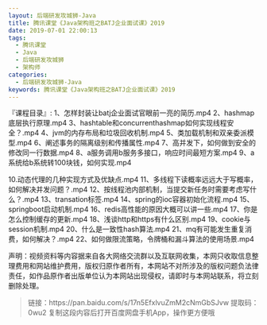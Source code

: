 ```yaml
---
layout: 后端研发攻城狮-Java
title: 腾讯课堂《Java架构班之BATJ企业面试课》2019
date: 2019-07-01 22:00:13
tags:
  - 腾讯课堂
  - Java
  - 后端研发攻城狮
  - 架构师
categories:
  - 后端研发攻城狮-Java
keywords: 腾讯课堂《Java架构班之BATJ企业面试课》2019
---
```

『课程目录』:
1、怎样封装让batj企业面试官眼前一亮的简历.mp4
2、hashmap底层执行原理.mp4
3、hashtable和concurrenthashmap如何实现线程安全？.mp4
4、jvm的内存布局和垃圾回收机制.mp4
5、类加载机制和双亲委派模型.mp4
6、阐述事务的隔离级别和传播属性.mp4
7、高并发下，如何做到安全的修改同一行数据.mp4
8、a服务调用b服务多接口，响应时间最短方案.mp4
9、a系统给b系统转100块钱，如何实现.mp4
<!-- more -->
10.动态代理的几种实现方式及优缺点.mp4
11、多线程下读概率远远大于写概率，如何解决并发问题？.mp4
12、按线程池内部机制，当提交新任务时需要考虑写什么？.mp4
13、transation标签.mp4
14、spring的ioc容器初始化流程.mp4
15、springboot启动机制.mp4
16、redis高性能的原因大概可以讲一些.mp4
17、你是怎么控制缓存的更新.mp4
18、浅谈http和https有什么区别.mp4
19、cookie与session机制.mp4
20、什么是一致性hash算法.mp4
21、mq有可能发生重复消费，如何解决？.mp4
22、如何做限流策略，令牌桶和漏斗算法的使用场景.mp4

<div class="post-copyright">
    <div class="post-copyright__author">
      <span class="post-copyright-meta">声明：视频资料等内容据来自各大网络交流群以及互联网收集，本网只收取信息整理费用和网站维护费用，版权归原作者所有，本网站不对所涉及的版权问题负法律责任，如作品原作者出版单位认为本网站出现侵权，请即时与本网站联系，将立刻删除处理。 </span>
    </div>
</div>

<blockquote class="blockquote-center">
链接：https://pan.baidu.com/s/17n5EfxlvuZmM2cNmGbSJvw 
提取码：0wu2 
复制这段内容后打开百度网盘手机App，操作更方便哦
</blockquote>

